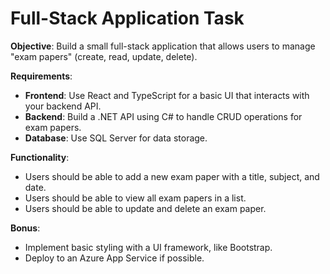 # Full-Stack Application Task

**Objective**: Build a small full-stack application that allows users to manage "exam papers" (create, read, update, delete).

**Requirements**:
- **Frontend**: Use React and TypeScript for a basic UI that interacts with your backend API.
- **Backend**: Build a .NET API using C# to handle CRUD operations for exam papers.
- **Database**: Use SQL Server for data storage.

**Functionality**:
- Users should be able to add a new exam paper with a title, subject, and date.
- Users should be able to view all exam papers in a list.
- Users should be able to update and delete an exam paper.

**Bonus**:
- Implement basic styling with a UI framework, like Bootstrap.
- Deploy to an Azure App Service if possible.

